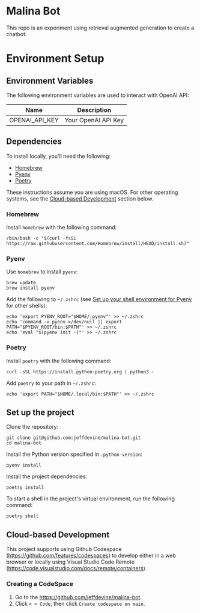 # Malina Bot
This repo is an experiment using retrieval augmented generation to create a chatbot.

# Environment Setup
## Environment Variables
The following environment variables are used to interact with OpenAI API:

|Name | Description |
|---|---|
|OPENAI_API_KEY | Your OpenAI API Key |

## Dependencies
To install locally, you'll need the following:

 * [Homebrew](https://brew.sh)
 * [Pyenv](https://github.com/pyenv/pyenv)
 * [Poetry](https://python-poetry.org)

These instructions assume you are using macOS. For other operating systems, see the [Cloud-based Development](#cloud-based-development) section below.

### Homebrew
Install `homebrew` with the following command:

```
/bin/bash -c "$(curl -fsSL https://raw.githubusercontent.com/Homebrew/install/HEAD/install.sh)"
```

### Pyenv
Use `homebrew` to install `pyenv`:

```
brew update
brew install pyenv
```

Add the following to `~/.zshrc` (see [Set up your shell environment for Pyenv](https://github.com/pyenv/pyenv#set-up-your-shell-environment-for-pyenv) for other shells):

```
echo 'export PYENV_ROOT="$HOME/.pyenv"' >> ~/.zshrc
echo 'command -v pyenv >/dev/null || export PATH="$PYENV_ROOT/bin:$PATH"' >> ~/.zshrc
echo 'eval "$(pyenv init -)"' >> ~/.zshrc
```

### Poetry
Install `poetry` with the following command:

```
curl -sSL https://install.python-poetry.org | python3 -
```

Add `poetry` to your path in `~/.zshrc`:

```
echo 'export PATH="$HOME/.local/bin:$PATH"' >> ~/.zshrc
```

## Set up the project
Clone the repository:

```
git clone git@github.com:jeffdevine/malina-bot.git
cd malina-bot
```

Install the Python version specified in `.python-version`:

```
pyenv install
```

Install the project dependencies:

```
poetry install
```

To start a shell in the project's virtual environment, run the following command:

```
poetry shell
```

## Cloud-based Development
This project supports using Github Codespace (https://github.com/features/codespaces) to develop either in a web browser or locally using Visual Studio Code Remote (https://code.visualstudio.com/docs/remote/containers).

### Creating a CodeSpace

 1. Go to the https://github.com/jeffdevine/malina-bot.
 2. Click `< > Code`, then click `Create codespace on main`.
